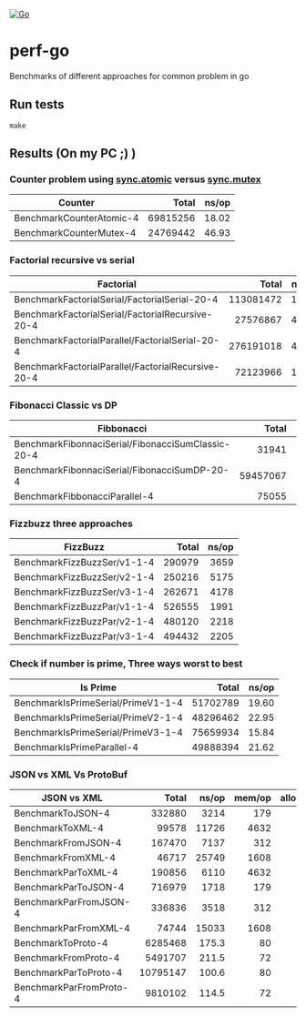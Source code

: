[![Go](https://github.com/sapvs/perf-go/actions/workflows/go.yml/badge.svg)](https://github.com/sapvs/perf-go/actions/workflows/go.yml)

# perf-go
Benchmarks of different approaches for common problem in go

## Run tests
```
make
```

## Results (On my PC ;) )

### Counter problem using [sync.atomic](https://pkg.go.dev/sync/atomic) versus [sync.mutex](https://pkg.go.dev/sync#Mutex)
|Counter|Total|ns/op|
|-|-:|-:|
|BenchmarkCounterAtomic-4|69815256|18.02|
|BenchmarkCounterMutex-4|24769442|46.93|

### Factorial recursive vs serial
|Factorial|Total|ns/op|
|-|-:|-:|
|BenchmarkFactorialSerial/FactorialSerial-20-4|113081472|10.46|
|BenchmarkFactorialSerial/FactorialRecursive-20-4|27576867|40.32|
|BenchmarkFactorialParallel/FactorialSerial-20-4|276191018|4.326|
|BenchmarkFactorialParallel/FactorialRecursive-20-4|72123966|15.11|

### Fibonacci Classic vs DP
|Fibbonacci|Total|ns/op|
|-|-:|-:|
|BenchmarkFibonnaciSerial/FibonacciSumClassic-20-4|31941|37669|
|BenchmarkFibonnaciSerial/FibonacciSumDP-20-4|59457067|18.42|
|BenchmarkFibbonacciParallel-4|75055|15622|

### Fizzbuzz three approaches
|FizzBuzz|Total|ns/op|
|-|-:|-:|
|BenchmarkFizzBuzzSer/v1-1-4|290979|3659|
|BenchmarkFizzBuzzSer/v2-1-4|250216|5175|
|BenchmarkFizzBuzzSer/v3-1-4|262671|4178|
|BenchmarkFizzBuzzPar/v1-1-4|526555|1991|
|BenchmarkFizzBuzzPar/v2-1-4|480120|2218|
|BenchmarkFizzBuzzPar/v3-1-4|494432|2205|

### Check if number is prime, Three ways worst to best
|Is Prime|Total|ns/op|
|-|-:|-:|
|BenchmarkIsPrimeSerial/PrimeV1-1-4|51702789|19.60|
|BenchmarkIsPrimeSerial/PrimeV2-1-4|48296462|22.95|
|BenchmarkIsPrimeSerial/PrimeV3-1-4|75659934|15.84|
|BenchmarkIsPrimeParallel-4|49888394|21.62|


### JSON vs XML Vs ProtoBuf
|JSON vs XML|Total|ns/op|mem/op|alloc/op|
|-|-:|-:|-:|-:|
|BenchmarkToJSON-4|332880|3214|179|3|
|BenchmarkToXML-4|99578|11726|4632|11|
|BenchmarkFromJSON-4|167470|7137|312|7|
|BenchmarkFromXML-4|46717|25749|1608|34|
|BenchmarkParToXML-4|190856|6110|4632|11|
|BenchmarkParToJSON-4|716979|1718|179|3|
|BenchmarkParFromJSON-4|336836|3518|312|7|
|BenchmarkParFromXML-4|74744|15033|1608|34|
|BenchmarkToProto-4|6285468|175.3|80|2|
|BenchmarkFromProto-4|5491707|211.5|72|2|
|BenchmarkParToProto-4|10795147|100.6|80|2|
|BenchmarkParFromProto-4|9810102|114.5|72|2|
